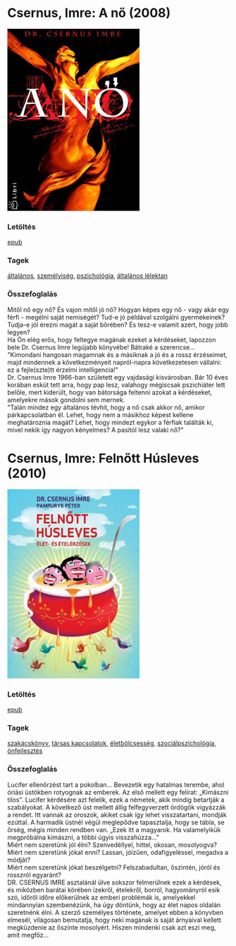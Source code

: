 # <a name="id_16">Csernus, Imre: A nő (2008)</a>
<img src="https://github.com/BercziSandor/calibre_lib/raw/main/libs/main/Csernus%2C%20Imre/A%20no%20%2816%29/cover.jpg" alt="cover" width="300"/>

### Letöltés
[epub](https://github.com/BercziSandor/calibre_lib/raw/main/libs/main/Csernus%2C%20Imre/A%20no%20%2816%29/A%20no%20-%20Csernus%2C%20Imre.epub)

### Tagek
[általános](https://github.com/berczisandor/calibre_lib/blob/main/libs/main/_tags/%c3%a1ltal%c3%a1nos.md), [személyiség](https://github.com/berczisandor/calibre_lib/blob/main/libs/main/_tags/szem%c3%a9lyis%c3%a9g.md), [pszichológia](https://github.com/berczisandor/calibre_lib/blob/main/libs/main/_tags/pszichol%c3%b3gia.md), [általános lélektan](https://github.com/berczisandor/calibre_lib/blob/main/libs/main/_tags/%c3%a1ltal%c3%a1nos%20l%c3%a9lektan.md)

### Összefoglalás
<p class="description">Mitől nő egy nő? És vajon mitől jó nő? Hogyan képes egy nő - vagy akár egy férfi - megélni saját nemiségét? Tud-e jó példával szolgálni gyermekeinek? Tudja-e jól érezni magát a saját bőrében? És tesz-e valamit azért, hogy jobb legyen?<br>Ha Ön elég erős, hogy feltegye magának ezeket a kérdéseket, lapozzon bele Dr. Csernus Imre legújabb könyvébe! Bátraké a szerencse...<br>"Kimondani hangosan magamnak és a másiknak a jó és a rossz érzéseimet, majd mindennek a következményeit napról-napra következetesen vállalni: ez a fejle(szte)tt érzelmi intelligencia!"<br>Dr. Csernus Imre 1966-ban született egy vajdasági kisvárosban. Bár 10 éves korában esküt tett arra, hogy pap lesz, valahogy mégiscsak pszichiáter lett belőle, mert kiderült, hogy van bátorsága feltenni azokat a kérdéseket, amelyekre mások gondolni sem mernek.<br>"Talán mindez egy általános tévhit, hogy a nő csak akkor nő, amikor párkapcsolatban él. Lehet, hogy nem a másikhoz képest kellene meghatároznia magát? Lehet, hogy mindezt egykor a férfiak találták ki, mivel nekik így nagyon kényelmes? A pasitól lesz valaki nő?"</p>


# <a name="id_378">Csernus, Imre: Felnőtt Húsleves (2010)</a>
<img src="https://github.com/BercziSandor/calibre_lib/raw/main/libs/main/Csernus%2C%20Imre/Felnott%20Husleves%20%28378%29/cover.jpg" alt="cover" width="300"/>

### Letöltés
[epub](https://github.com/BercziSandor/calibre_lib/raw/main/libs/main/Csernus%2C%20Imre/Felnott%20Husleves%20%28378%29/Felnott%20Husleves%20-%20Csernus%2C%20Imre.epub)

### Tagek
[szakácskönyv](https://github.com/berczisandor/calibre_lib/blob/main/libs/main/_tags/szak%c3%a1csk%c3%b6nyv.md), [társas kapcsolatok](https://github.com/berczisandor/calibre_lib/blob/main/libs/main/_tags/t%c3%a1rsas%20kapcsolatok.md), [életbölcsesség](https://github.com/berczisandor/calibre_lib/blob/main/libs/main/_tags/%c3%a9letb%c3%b6lcsess%c3%a9g.md), [szociálpszichológia](https://github.com/berczisandor/calibre_lib/blob/main/libs/main/_tags/szoci%c3%a1lpszichol%c3%b3gia.md), [önfejlesztés](https://github.com/berczisandor/calibre_lib/blob/main/libs/main/_tags/%c3%b6nfejleszt%c3%a9s.md)

### Összefoglalás
<p class="description">Lucifer ellenőrzést tart a pokolban... Bevezetik egy hatalmas terembe, ahol óriási üstökben rotyognak az emberek. Az első mellett egy felirat: „Kimászni tilos". Lucifer kérdésére azt felelik, ezek a németek, akik mindig betartják a szabályokat. A következő üst mellett állig felfegyverzett ördögök vigyázzák a rendet. Itt vannak az oroszok, akiket csak így lehet visszatartani, mondják ezúttal. A harmadik üstnél végül meglepődve tapasztalja, hogy se tábla, se őrség, mégis minden rendben van. „Ezek itt a magyarok. Ha valamelyikük megpróbálna kimászni, a többi úgyis visszahúzza..."<br>Miért nem szeretünk jól élni? Szenvedéllyel, hittel, okosan, mosolyogva?<br>Miért nem szeretünk jókat enni? Lassan, jóízűen, odafigyeléssel, megadva a módját?<br>Miért nem szeretünk jókat beszélgetni? Felszabadultan, őszintén, jóról és rosszról egyaránt?<br>DR. CSERNUS IMRE asztalánál ülve sokszor felmerülnek ezek a kérdések, és miközben barátai körében ízekről, ételekről, borról, hagyományról esik szó, időről időre előkerülnek az emberi problémák is, amelyekkel mindannyian szembenézünk, ha úgy döntünk, hogy az élet napos oldalán szeretnénk élni. A szerző személyes története, amelyet ebben a könyvben elmesél, világosan bemutatja, hogy neki magának is saját árnyaival kellett megküzdenie az őszinte mosolyért. Hiszen mindenki csak azt eszi meg, amit megfőz...</p>



